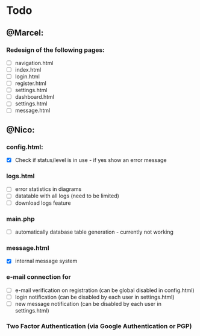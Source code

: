 # Todo
## @Marcel:
### Redesign of the following pages:
- [ ] navigation.html
- [ ] index.html
- [ ] login.html
- [ ] register.html
- [ ] settings.html
- [ ] dashboard.html
- [ ] settings.html
- [ ] message.html

## @Nico:
### config.html:
- [x] Check if status/level is in use - if yes show an error message

### logs.html
- [ ] error statistics in diagrams
- [ ] datatable with all logs (need to be limited)
- [ ] download logs feature  

### main.php
- [ ] automatically database table generation - currently not working

### message.html
- [x] internal message system

### e-mail connection for
- [ ] e-mail verification on registration (can be global disabled in config.html)
- [ ] login notification (can be disabled by each user in settings.html)
- [ ] new message notification (can be disabled by each user in settings.html)

### Two Factor Authentication (via Google Authentication or PGP)
